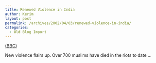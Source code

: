```yaml
---
title: Renewed Violence in India
author: Kerim
layout: post
permalink: /archives/2002/04/03/renewed-violence-in-india/
categories:
  - Old Blog Import
---
```

<a href="http://news.bbc.co.uk/hi/english/world/south_asia/newsid_1908000/1908359.stm" onclick="_gaq.push(['_trackEvent', 'outbound-article', 'http://news.bbc.co.uk/hi/english/world/south_asia/newsid_1908000/1908359.stm', '(BBC)']);" >(BBC)</a>

New violence flairs up. Over 700 muslims have died in the riots to date &#8230;

